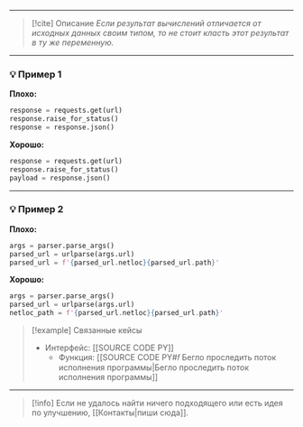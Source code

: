 ***

> [!cite] Описание
>_Если результат вычислений отличается от исходных данных своим типом, то не стоит класть этот результат в ту же переменную._

***
### 💡 Пример 1


**Плохо:**
```python
response = requests.get(url)
response.raise_for_status()
response = response.json()
```

**Хорошо:**
```python
response = requests.get(url)
response.raise_for_status()
payload = response.json()
```

***
### 💡 Пример 2


**Плохо:**
```python
args = parser.parse_args()
parsed_url = urlparse(args.url)
parsed_url = f'{parsed_url.netloc}{parsed_url.path}'
```

**Хорошо:**
```python
args = parser.parse_args()
parsed_url = urlparse(args.url)
netloc_path = f'{parsed_url.netloc}{parsed_url.path}'
```

> [!example] Связанные кейсы
>- Интерфейс: [[SOURCE CODE PY]]
>	- Функция: [[SOURCE CODE PY#𝑓 Бегло проследить поток исполнения программы|Бегло проследить поток исполнения программы]]

***

> [!info]
> Если не удалось найти ничего подходящего или есть идея по улучшению, [[Контакты|пиши сюда]].
